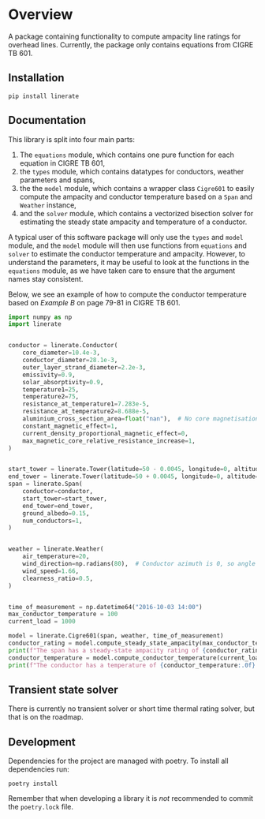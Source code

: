 # Overview

A package containing functionality to compute ampacity line ratings for overhead lines.
Currently, the package only contains equations from CIGRE TB 601.

## Installation

```
pip install linerate
```

## Documentation

This library is split into four main parts:

 1. The `equations` module, which contains one pure function for each equation in CIGRE TB 601,
 2. the `types` module, which contains datatypes for conductors, weather parameters and spans,
 3. the the `model` module, which contains a wrapper class `Cigre601` to easily compute the ampacity and conductor temperature based on a `Span` and `Weather` instance,
 4. and the `solver` module, which contains a vectorized bisection solver for estimating the steady state ampacity and temperature of a conductor.

A typical user of this software package will only use the `types` and `model` module,
and the `model` module will then use functions from `equations` and `solver` to estimate the conductor temperature and ampacity. However, to understand the parameters, it may be useful to look at the functions
in the `equations` module, as we have taken care to ensure that the argument names stay consistent. 

Below, we see an example of how to compute the conductor temperature based on *Example B* on page 79-81 in CIGRE TB 601. 

```python
import numpy as np
import linerate


conductor = linerate.Conductor(
    core_diameter=10.4e-3,
    conductor_diameter=28.1e-3,
    outer_layer_strand_diameter=2.2e-3,
    emissivity=0.9,
    solar_absorptivity=0.9,
    temperature1=25,
    temperature2=75,
    resistance_at_temperature1=7.283e-5,
    resistance_at_temperature2=8.688e-5,
    aluminium_cross_section_area=float("nan"),  # No core magnetisation loss
    constant_magnetic_effect=1,
    current_density_proportional_magnetic_effect=0,
    max_magnetic_core_relative_resistance_increase=1,
)


start_tower = linerate.Tower(latitude=50 - 0.0045, longitude=0, altitude=500 - 88)
end_tower = linerate.Tower(latitude=50 + 0.0045, longitude=0, altitude=500 + 88)
span = linerate.Span(
    conductor=conductor,
    start_tower=start_tower,
    end_tower=end_tower,
    ground_albedo=0.15,
    num_conductors=1,
)


weather = linerate.Weather(
    air_temperature=20,
    wind_direction=np.radians(80),  # Conductor azimuth is 0, so angle of attack is 80
    wind_speed=1.66,
    clearness_ratio=0.5,
)


time_of_measurement = np.datetime64("2016-10-03 14:00")
max_conductor_temperature = 100
current_load = 1000

model = linerate.Cigre601(span, weather, time_of_measurement)
conductor_rating = model.compute_steady_state_ampacity(max_conductor_temperature)
print(f"The span has a steady-state ampacity rating of {conductor_rating:.0f} A if the maximum temperature is {max_conductor_temperature} °C")
conductor_temperature = model.compute_conductor_temperature(current_load)
print(f"The conductor has a temperature of {conductor_temperature:.0f} °C when operated at {current_load} A")
```

## Transient state solver
There is currently no transient solver or short time thermal rating solver, but that is on the roadmap.

## Development

Dependencies for the project are managed with poetry.
To install all dependencies run:

```
poetry install
```

Remember that when developing a library it is *not* recommended to
commit the `poetry.lock` file.
